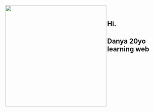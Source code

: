 <img align="left" src="https://i.pinimg.com/originals/a0/40/c3/a040c383933c9304797c8912ddb14ba9.gif" width=320>

<br>

## Hi.
## Danya 20yo learning web
